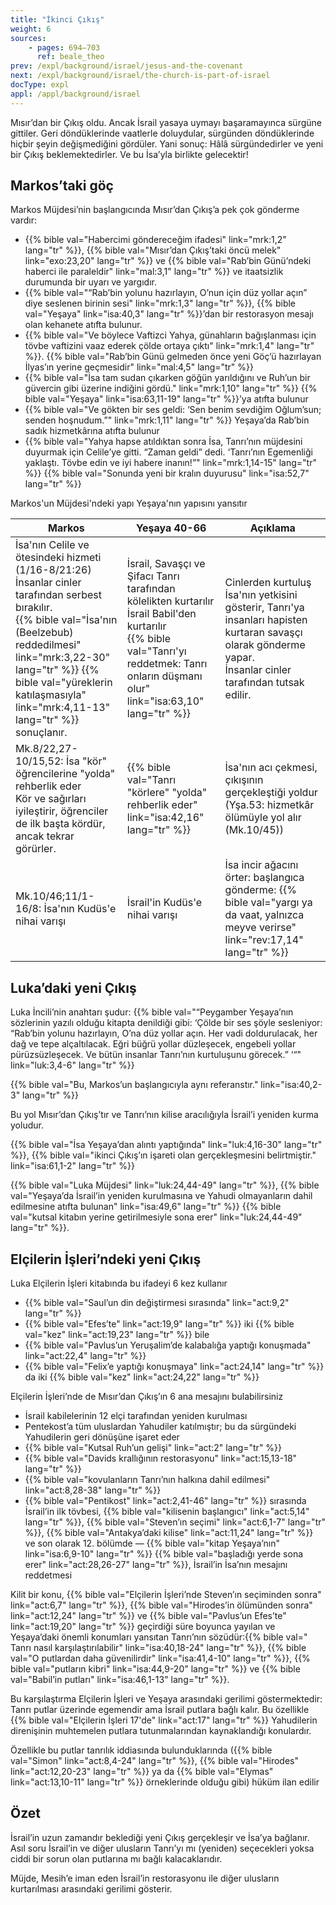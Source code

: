 ```yaml
---
title: "İkinci Çıkış"
weight: 6
sources:
    - pages: 694–703
      ref: beale_theo
prev: /expl/background/israel/jesus-and-the-covenant
next: /expl/background/israel/the-church-is-part-of-israel
docType: expl
appl: /appl/background/israel
---
```


Mısır’dan bir Çıkış oldu. Ancak İsrail yasaya uymayı başaramayınca sürgüne gittiler. Geri döndüklerinde vaatlerle doluydular, sürgünden döndüklerinde hiçbir şeyin değişmediğini gördüler. Yani sonuç: Hâlâ sürgündedirler ve yeni bir Çıkış beklemektedirler. Ve bu İsa’yla birlikte gelecektir!

## Markos’taki göç

<a name="098c"></a>
Markos Müjdesi’nin başlangıcında Mısır’dan Çıkış’a pek çok gönderme vardır:

- {{% bible val="Habercimi göndereceğim ifadesi" link="mrk:1,2" lang="tr" %}}, {{% bible val="Mısır’dan Çıkış’taki öncü melek" link="exo:23,20" lang="tr" %}} ve {{% bible val="Rab’bin Günü’ndeki haberci ile paraleldir" link="mal:3,1" lang="tr" %}} ve itaatsizlik durumunda bir uyarı ve yargıdır.
- {{% bible val="“Rab’bin yolunu hazırlayın, O’nun için düz yollar açın” diye seslenen birinin sesi" link="mrk:1,3" lang="tr" %}}, {{% bible val="Yeşaya" link="isa:40,3" lang="tr" %}}’dan bir restorasyon mesajı olan kehanete atıfta bulunur.
- {{% bible val="Ve böylece Vaftizci Yahya, günahların bağışlanması için tövbe vaftizini vaaz ederek çölde ortaya çıktı" link="mrk:1,4" lang="tr" %}}. {{% bible val="Rab’bin Günü gelmeden önce yeni Göç’ü hazırlayan İlyas’ın yerine geçmesidir" link="mal:4,5" lang="tr" %}}
- {{% bible val="İsa tam sudan çıkarken göğün yarıldığını ve Ruh’un bir güvercin gibi üzerine indiğini gördü." link="mrk:1,10" lang="tr" %}} {{% bible val="Yeşaya" link="isa:63,11-19" lang="tr" %}}’ya atıfta bulunur
- {{% bible val="Ve gökten bir ses geldi: ‘Sen benim sevdiğim Oğlum’sun; senden hoşnudum.”" link="mrk:1,11" lang="tr" %}} Yeşaya’da Rab’bin sadık hizmetkârına atıfta bulunur
- {{% bible val="Yahya hapse atıldıktan sonra İsa, Tanrı’nın müjdesini duyurmak için Celile’ye gitti. “Zaman geldi” dedi. ‘Tanrı’nın Egemenliği yaklaştı. Tövbe edin ve iyi habere inanın!”" link="mrk:1,14-15" lang="tr" %}} {{% bible val="Sonunda yeni bir kralın duyurusu" link="isa:52,7" lang="tr" %}}

Markos'un Müjdesi'ndeki yapı Yeşaya'nın yapısını yansıtır

| Markos | Yeşaya 40-66 | Açıklama |
|------|----------------|----------|
| İsa'nın Celile ve ötesindeki hizmeti (1/16-8/21:26) </br> İnsanlar cinler tarafından serbest bırakılır. </br> {{% bible val="İsa'nın (Beelzebub) reddedilmesi" link="mrk:3,22-30" lang="tr" %}} {{% bible val="yüreklerin katılaşmasıyla" link="mrk:4,11-13" lang="tr" %}} sonuçlanır. | İsrail, Savaşçı ve Şifacı Tanrı tarafından kölelikten kurtarılır</br> İsrail Babil'den kurtarılır </br> {{% bible val="Tanrı'yı reddetmek: Tanrı onların düşmanı olur" link="isa:63,10" lang="tr" %}} | Cinlerden kurtuluş İsa'nın yetkisini gösterir, Tanrı'ya insanları hapisten kurtaran savaşçı olarak gönderme yapar.</br> İnsanlar cinler tarafından tutsak edilir. |
| Mk.8/22,27-10/15,52: İsa "kör" öğrencilerine "yolda" rehberlik eder </br> Kör ve sağırları iyileştirir, öğrenciler de ilk başta kördür, ancak tekrar görürler. | {{% bible val="Tanrı \"körlere\" \"yolda\" rehberlik eder" link="isa:42,16" lang="tr" %}} | İsa'nın acı çekmesi, çıkışının gerçekleştiği yoldur (Yşa.53: hizmetkâr ölümüyle yol alır (Mk.10/45)) |
| Mk.10/46;11/1-16/8: İsa'nın Kudüs'e nihai varışı | İsrail'in Kudüs'e nihai varışı | İsa incir ağacını örter: başlangıca gönderme: {{% bible val="yargı ya da vaat, yalnızca meyve verirse" link="rev:17,14" lang="tr" %}} |

## Luka’daki yeni Çıkış

<a name="bfa6"></a>
Luka İncili’nin anahtarı şudur: {{% bible val="“Peygamber Yeşaya’nın sözlerinin yazılı olduğu kitapta denildiği gibi: ‘Çölde bir ses şöyle sesleniyor: “Rab’bin yolunu hazırlayın, O’na düz yollar açın. Her vadi doldurulacak, her dağ ve tepe alçaltılacak. Eğri büğrü yollar düzleşecek, engebeli yollar pürüzsüzleşecek. Ve bütün insanlar Tanrı’nın kurtuluşunu görecek.” ‘“" link="luk:3,4-6" lang="tr" %}}

{{% bible val="Bu, Markos’un başlangıcıyla aynı referanstır." link="isa:40,2-3" lang="tr" %}}

Bu yol Mısır’dan Çıkış’tır ve Tanrı’nın kilise aracılığıyla İsrail’i yeniden kurma yoludur.

{{% bible val="İsa Yeşaya’dan alıntı yaptığında" link="luk:4,16-30" lang="tr" %}}, {{% bible val="ikinci Çıkış’ın işareti olan gerçekleşmesini belirtmiştir." link="isa:61,1-2" lang="tr" %}}

{{% bible val="Luka Müjdesi" link="luk:24,44-49" lang="tr" %}}, {{% bible val="Yeşaya’da İsrail’in yeniden kurulmasına ve Yahudi olmayanların dahil edilmesine atıfta bulunan" link="isa:49,6" lang="tr" %}} {{% bible val="kutsal kitabın yerine getirilmesiyle sona erer" link="luk:24,44-49" lang="tr" %}}.

## Elçilerin İşleri’ndeki yeni Çıkış

<a name="f704"></a>
Luka Elçilerin İşleri kitabında bu ifadeyi 6 kez kullanır

- {{% bible val="Saul’un din değiştirmesi sırasında" link="act:9,2" lang="tr" %}}
- {{% bible val="Efes’te" link="act:19,9" lang="tr" %}} iki {{% bible val="kez" link="act:19,23" lang="tr" %}} bile
- {{% bible val="Pavlus’un Yeruşalim’de kalabalığa yaptığı konuşmada" link="act:22,4" lang="tr" %}}
- {{% bible val="Felix’e yaptığı konuşmaya" link="act:24,14" lang="tr" %}} da iki {{% bible val="kez" link="act:24,22" lang="tr" %}}

Elçilerin İşleri’nde de Mısır’dan Çıkış’ın 6 ana mesajını bulabilirsiniz

- İsrail kabilelerinin 12 elçi tarafından yeniden kurulması
- Pentekost’a tüm uluslardan Yahudiler katılmıştır; bu da sürgündeki Yahudilerin geri dönüşüne işaret eder
- {{% bible val="Kutsal Ruh’un gelişi" link="act:2" lang="tr" %}}
- {{% bible val="Davids krallığının restorasyonu" link="act:15,13-18" lang="tr" %}}
- {{% bible val="kovulanların Tanrı’nın halkına dahil edilmesi" link="act:8,28-38" lang="tr" %}}
- {{% bible val="Pentikost" link="act:2,41-46" lang="tr" %}} sırasında İsrail’in ilk tövbesi, {{% bible val="kilisenin başlangıcı" link="act:5,14" lang="tr" %}}, {{% bible val="Steven’ın seçimi" link="act:6,1-7" lang="tr" %}}, {{% bible val="Antakya’daki kilise" link="act:11,24" lang="tr" %}} ve son olarak 12. bölümde — {{% bible val="kitap Yeşaya’nın" link="isa:6,9-10" lang="tr" %}} {{% bible val="başladığı yerde sona erer" link="act:28,26-27" lang="tr" %}}, İsrail’in İsa’nın mesajını reddetmesi

Kilit bir konu, {{% bible val="Elçilerin İşleri’nde Steven’ın seçiminden sonra" link="act:6,7" lang="tr" %}}, {{% bible val="Hirodes’in ölümünden sonra" link="act:12,24" lang="tr" %}} ve {{% bible val="Pavlus’un Efes’te" link="act:19,20" lang="tr" %}} geçirdiği süre boyunca yayılan ve Yeşaya’daki önemli konumları yansıtan Tanrı’nın sözüdür:{{% bible val=" Tanrı nasıl karşılaştırılabilir" link="isa:40,18-24" lang="tr" %}}, {{% bible val="O putlardan daha güvenilirdir" link="isa:41,4-10" lang="tr" %}}, {{% bible val="putların kibri" link="isa:44,9-20" lang="tr" %}} ve {{% bible val="Babil’in putları" link="isa:46,1-13" lang="tr" %}}.

Bu karşılaştırma Elçilerin İşleri ve Yeşaya arasındaki gerilimi göstermektedir: Tanrı putlar üzerinde egemendir ama İsrail putlara bağlı kalır. Bu özellikle {{% bible val="Elçilerin İşleri 17'de" link="act:17" lang="tr" %}} Yahudilerin direnişinin muhtemelen putlara tutunmalarından kaynaklandığı konulardır.

Özellikle bu putlar tanrılık iddiasında bulunduklarında ({{% bible val="Simon" link="act:8,4-24" lang="tr" %}}, {{% bible val="Hirodes" link="act:12,20-23" lang="tr" %}} ya da {{% bible val="Elymas" link="act:13,10-11" lang="tr" %}} örneklerinde olduğu gibi) hüküm ilan edilir

## Özet

<a name="3d5f"></a>
İsrail’in uzun zamandır beklediği yeni Çıkış gerçekleşir ve İsa’ya bağlanır. Asıl soru İsrail’in ve diğer ulusların Tanrı’yı mı (yeniden) seçecekleri yoksa ciddi bir sorun olan putlarına mı bağlı kalacaklarıdır.

Müjde, Mesih’e iman eden İsrail’in restorasyonu ile diğer ulusların kurtarılması arasındaki gerilimi gösterir.
